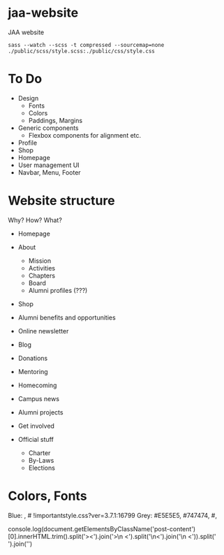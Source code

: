 jaa-website
===========

JAA website

```shell
sass --watch --scss -t compressed --sourcemap=none ./public/scss/style.scss:./public/css/style.css
```


# To Do

* Design
	* Fonts
	* Colors
	* Paddings, Margins
* Generic components
	* Flexbox components for alignment etc.
* Profile
* Shop
* Homepage
* User management UI
* Navbar, Menu, Footer

# Website structure

Why? How? What?

* Homepage
* About
	* Mission
	* Activities
	* Chapters
	* Board
	* Alumni profiles (???)
* Shop
* Alumni benefits and opportunities
* Online newsletter
* Blog
* Donations
* Mentoring
* Homecoming
* Campus news
* Alumni projects
* Get involved

* Official stuff
	* Charter
	* By-Laws
	* Elections

# Colors, Fonts

Blue: , # !importantstyle.css?ver=3.7.1:16799
Grey: #E5E5E5, #747474, #,

console.log(document.getElementsByClassName('post-content')[0].innerHTML.trim().split('><').join('>\n      <').split('\n<').join('\n      <')).split('<br>').join('')




